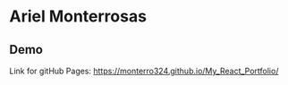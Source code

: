 # Ariel Monterrosas

## Demo
Link for gitHub Pages: https://monterro324.github.io/My_React_Portfolio/